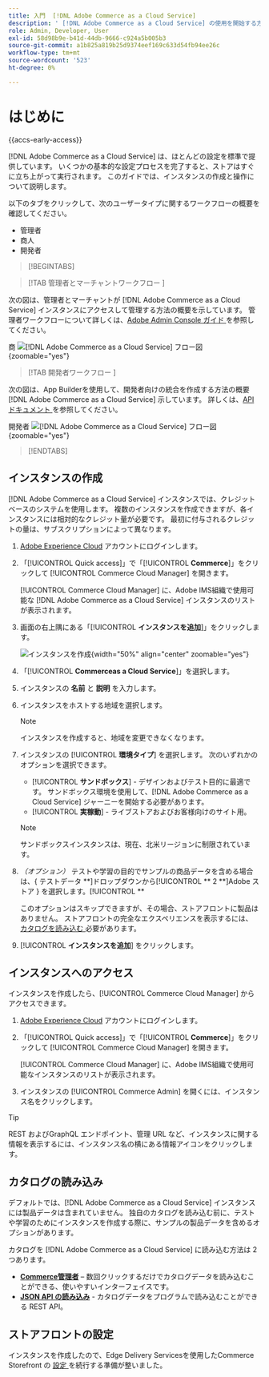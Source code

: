 ```yaml
---
title: 入門  [!DNL Adobe Commerce as a Cloud Service]
description: ' [!DNL Adobe Commerce as a Cloud Service] の使用を開始する方法について説明します。'
role: Admin, Developer, User
exl-id: 58d98b9e-b41d-44db-9666-c924a5b005b3
source-git-commit: a1b825a819b25d9374eef169c633d54fb94ee26c
workflow-type: tm+mt
source-wordcount: '523'
ht-degree: 0%

---
```


# はじめに

{{accs-early-access}}

[!DNL Adobe Commerce as a Cloud Service] は、ほとんどの設定を標準で提供しています。 いくつかの基本的な設定プロセスを完了すると、ストアはすぐに立ち上がって実行されます。 このガイドでは、インスタンスの作成と操作について説明します。

以下のタブをクリックして、次のユーザータイプに関するワークフローの概要を確認してください。

* 管理者
* 商人
* 開発者

>[!BEGINTABS]

>[!TAB  管理者とマーチャントワークフロー ]

次の図は、管理者とマーチャントが [!DNL Adobe Commerce as a Cloud Service] インスタンスにアクセスして管理する方法の概要を示しています。 管理者ワークフローについて詳しくは、[Adobe Admin Console ガイド ](https://helpx.adobe.com/enterprise/admin-guide.html) を参照してください。

商 ![[!DNL Adobe Commerce as a Cloud Service] フロー図 ](./assets/merchant-flow.svg){zoomable="yes"}

>[!TAB  開発者ワークフロー ]

次の図は、App Builderを使用して、開発者向けの統合を作成する方法の概要 [!DNL Adobe Commerce as a Cloud Service] 示しています。 詳しくは、[API ドキュメント ](https://developer.adobe.com/commerce/services/cloud/) を参照してください。

開発者 ![[!DNL Adobe Commerce as a Cloud Service] フロー図 ](./assets/developer-flow.svg){zoomable="yes"}

>[!ENDTABS]

## インスタンスの作成

[!DNL Adobe Commerce as a Cloud Service] インスタンスでは、クレジットベースのシステムを使用します。 複数のインスタンスを作成できますが、各インスタンスには相対的なクレジット量が必要です。 最初に付与されるクレジットの量は、サブスクリプションによって異なります。

1. [Adobe Experience Cloud](https://experience.adobe.com/) アカウントにログインします。

1. 「[!UICONTROL Quick access]」で「[!UICONTROL **Commerce**]」をクリックして [!UICONTROL Commerce Cloud Manager] を開きます。

   [!UICONTROL Commerce Cloud Manager] に、Adobe IMS組織で使用可能な [!DNL Adobe Commerce as a Cloud Service] インスタンスのリストが表示されます。

1. 画面の右上隅にある「[!UICONTROL **インスタンスを追加**]」をクリックします。

   ![ インスタンスを作成 ](./assets/create-instance.png){width="50%" align="center" zoomable="yes"}

1. 「[!UICONTROL **Commerceas a Cloud Service**]」を選択します。

1. インスタンスの **名前** と **説明** を入力します。

1. インスタンスをホストする地域を選択します。

   >[!NOTE]
   >
   >インスタンスを作成すると、地域を変更できなくなります。

1. インスタンスの [!UICONTROL **環境タイプ**] を選択します。 次のいずれかのオプションを選択できます。

   * [!UICONTROL **サンドボックス**] - デザインおよびテスト目的に最適です。 サンドボックス環境を使用して、[!DNL Adobe Commerce as a Cloud Service] ジャーニーを開始する必要があります。
   * [!UICONTROL **実稼動**] - ライブストアおよびお客様向けのサイト用。

   >[!NOTE]
   >
   >サンドボックスインスタンスは、現在、北米リージョンに制限されています。

1. _（オプション）_ テストや学習の目的でサンプルの商品データを含める場合は、{ テストデータ **]ドロップダウンから[!UICONTROL ** 2 **]Adobe ストア } を選択します。[!UICONTROL **

   このオプションはスキップできますが、その場合、ストアフロントに製品はありません。 ストアフロントの完全なエクスペリエンスを表示するには、[ カタログを読み込む ](#import-your-catalog) 必要があります。

1. [!UICONTROL **インスタンスを追加**] をクリックします。

## インスタンスへのアクセス

インスタンスを作成したら、[!UICONTROL Commerce Cloud Manager] からアクセスできます。

1. [Adobe Experience Cloud](https://experience.adobe.com/) アカウントにログインします。

1. 「[!UICONTROL Quick access]」で「[!UICONTROL **Commerce**]」をクリックして [!UICONTROL Commerce Cloud Manager] を開きます。

   [!UICONTROL Commerce Cloud Manager] に、Adobe IMS組織で使用可能なインスタンスのリストが表示されます。

1. インスタンスの [!UICONTROL Commerce Admin] を開くには、インスタンス名をクリックします。

>[!TIP]
>
>REST およびGraphQL エンドポイント、管理 URL など、インスタンスに関する情報を表示するには、インスタンス名の横にある情報アイコンをクリックします。

## カタログの読み込み

デフォルトでは、[!DNL Adobe Commerce as a Cloud Service] インスタンスには製品データは含まれていません。 独自のカタログを読み込む前に、テストや学習のためにインスタンスを作成する際に、サンプルの製品データを含めるオプションがあります。

カタログを [!DNL Adobe Commerce as a Cloud Service] に読み込む方法は 2 つあります。

* [**Commerce管理者**](https://experienceleague.adobe.com/en/docs/commerce-admin/systems/data-transfer/import/data-import) – 数回クリックするだけでカタログデータを読み込むことができる、使いやすいインターフェイスです。
* [**JSON API の読み込み**](https://developer.adobe.com/commerce/webapi/rest/modules/import/#import-json-api) - カタログデータをプログラムで読み込むことができる REST API。

<!-- TODO

- Add guidance about how to choose which method to use
- Add guidance for new vs existing customers (cross-reference OR and _include file for migration content)

-->

## ストアフロントの設定

インスタンスを作成したので、Edge Delivery Servicesを使用したCommerce Storefront の [ 設定 ](storefront.md) を続行する準備が整いました。
